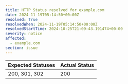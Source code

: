 ```yaml
---
title: HTTP Status resolved for example.com
date: 2024-11-19T05:14:50+00:00Z
resolved: True
resolvedWhen: 2024-11-19T05:14:50+00:00Z
resolvedStartTime: 2024-10-25T21:09:43.191474+00:00
severity: notice
affected:
  - example.com
section: issue
---
```


| Expected Statuses | Actual Status  |
|-------------------|----------------|
| 200, 301, 302 | 200 |
